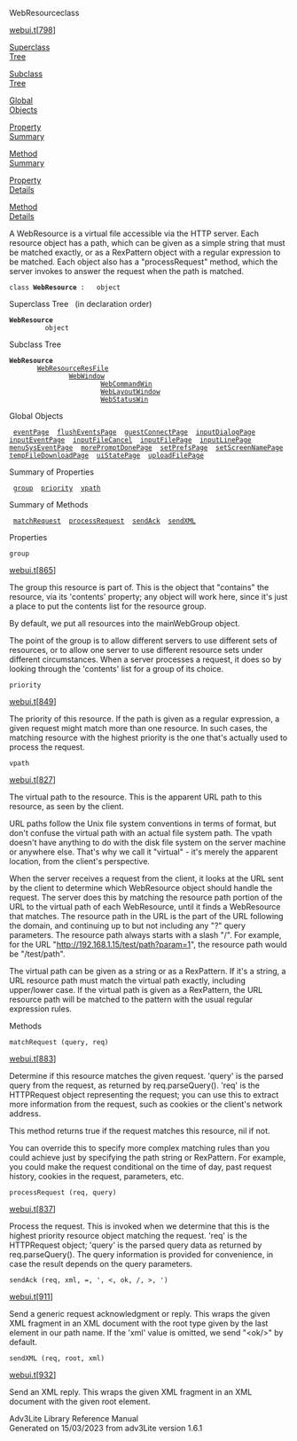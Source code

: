 ---
---
<span class="title">WebResource</span><span class="type">class</span>

[webui.t](../file/webui.t.html)\[[798](../source/webui.t.html#798)\]

[Superclass  
Tree](#_SuperClassTree_)

[Subclass  
Tree](#_SubClassTree_)

[Global  
Objects](#_ObjectSummary_)

[Property  
Summary](#_PropSummary_)

[Method  
Summary](#_MethodSummary_)

[Property  
Details](#_Properties_)

[Method  
Details](#_Methods_)

<div class="fdesc">

A WebResource is a virtual file accessible via the HTTP server. Each
resource object has a path, which can be given as a simple string that
must be matched exactly, or as a RexPattern object with a regular
expression to be matched. Each object also has a "processRequest"
method, which the server invokes to answer the request when the path is
matched.

`class `**`WebResource`**` :   object`

</div>

<span id="_SuperClassTree_"></span>

<div class="mjhd">

<span class="hdln">Superclass Tree</span>   (in declaration order)

</div>

**`WebResource`**  
`         object`  
<span id="_SubClassTree_"></span>

<div class="mjhd">

<span class="hdln">Subclass Tree</span>  

</div>

**`WebResource`**  
`         `[`WebResourceResFile`](../object/WebResourceResFile.html)  
`                 `[`WebWindow`](../object/WebWindow.html)  
`                         `[`WebCommandWin`](../object/WebCommandWin.html)  
`                         `[`WebLayoutWindow`](../object/WebLayoutWindow.html)  
`                         `[`WebStatusWin`](../object/WebStatusWin.html)  
<span id="_ObjectSummary_"></span>

<div class="mjhd">

<span class="hdln">Global Objects</span>  

</div>

` `[`eventPage`](../object/eventPage.html)`  `[`flushEventsPage`](../object/flushEventsPage.html)`  `[`guestConnectPage`](../object/guestConnectPage.html)`  `[`inputDialogPage`](../object/inputDialogPage.html)`  `[`inputEventPage`](../object/inputEventPage.html)`  `[`inputFileCancel`](../object/inputFileCancel.html)`  `[`inputFilePage`](../object/inputFilePage.html)`  `[`inputLinePage`](../object/inputLinePage.html)`  `[`menuSysEventPage`](../object/menuSysEventPage.html)`  `[`morePromptDonePage`](../object/morePromptDonePage.html)`  `[`setPrefsPage`](../object/setPrefsPage.html)`  `[`setScreenNamePage`](../object/setScreenNamePage.html)`  `[`tempFileDownloadPage`](../object/tempFileDownloadPage.html)`  `[`uiStatePage`](../object/uiStatePage.html)`  `[`uploadFilePage`](../object/uploadFilePage.html)`  `
<span id="_PropSummary_"></span>

<div class="mjhd">

<span class="hdln">Summary of Properties</span>  

</div>

` `[`group`](#group)`  `[`priority`](#priority)`  `[`vpath`](#vpath)`  `

<span id="_MethodSummary_"></span>

<div class="mjhd">

<span class="hdln">Summary of Methods</span>  

</div>

` `[`matchRequest`](#matchRequest)`  `[`processRequest`](#processRequest)`  `[`sendAck`](#sendAck)`  `[`sendXML`](#sendXML)`  `

<span id="_Properties_"></span>

<div class="mjhd">

<span class="hdln">Properties</span>  

</div>

<span id="group"></span>

`group`

[webui.t](../file/webui.t.html)\[[865](../source/webui.t.html#865)\]

<div class="desc">

The group this resource is part of. This is the object that "contains"
the resource, via its 'contents' property; any object will work here,
since it's just a place to put the contents list for the resource group.

By default, we put all resources into the mainWebGroup object.

The point of the group is to allow different servers to use different
sets of resources, or to allow one server to use different resource sets
under different circumstances. When a server processes a request, it
does so by looking through the 'contents' list for a group of its
choice.

</div>

<span id="priority"></span>

`priority`

[webui.t](../file/webui.t.html)\[[849](../source/webui.t.html#849)\]

<div class="desc">

The priority of this resource. If the path is given as a regular
expression, a given request might match more than one resource. In such
cases, the matching resource with the highest priority is the one that's
actually used to process the request.

</div>

<span id="vpath"></span>

`vpath`

[webui.t](../file/webui.t.html)\[[827](../source/webui.t.html#827)\]

<div class="desc">

The virtual path to the resource. This is the apparent URL path to this
resource, as seen by the client.

URL paths follow the Unix file system conventions in terms of format,
but don't confuse the virtual path with an actual file system path. The
vpath doesn't have anything to do with the disk file system on the
server machine or anywhere else. That's why we call it "virtual" - it's
merely the apparent location, from the client's perspective.

When the server receives a request from the client, it looks at the URL
sent by the client to determine which WebResource object should handle
the request. The server does this by matching the resource path portion
of the URL to the virtual path of each WebResource, until it finds a
WebResource that matches. The resource path in the URL is the part of
the URL following the domain, and continuing up to but not including any
"?" query parameters. The resource path always starts with a slash "/".
For example, for the URL "http://192.168.1.15/test/path?param=1", the
resource path would be "/test/path".

The virtual path can be given as a string or as a RexPattern. If it's a
string, a URL resource path must match the virtual path exactly,
including upper/lower case. If the virtual path is given as a
RexPattern, the URL resource path will be matched to the pattern with
the usual regular expression rules.

</div>

<span id="_Methods_"></span>

<div class="mjhd">

<span class="hdln">Methods</span>  

</div>

<span id="matchRequest"></span>

`matchRequest (query, req)`

[webui.t](../file/webui.t.html)\[[883](../source/webui.t.html#883)\]

<div class="desc">

Determine if this resource matches the given request. 'query' is the
parsed query from the request, as returned by req.parseQuery(). 'req' is
the HTTPRequest object representing the request; you can use this to
extract more information from the request, such as cookies or the
client's network address.

This method returns true if the request matches this resource, nil if
not.

You can override this to specify more complex matching rules than you
could achieve just by specifying the path string or RexPattern. For
example, you could make the request conditional on the time of day, past
request history, cookies in the request, parameters, etc.

</div>

<span id="processRequest"></span>

`processRequest (req, query)`

[webui.t](../file/webui.t.html)\[[837](../source/webui.t.html#837)\]

<div class="desc">

Process the request. This is invoked when we determine that this is the
highest priority resource object matching the request. 'req' is the
HTTPRequest object; 'query' is the parsed query data as returned by
req.parseQuery(). The query information is provided for convenience, in
case the result depends on the query parameters.

</div>

<span id="sendAck"></span>

`sendAck (req, xml, =, ', <, ok, /, >, ')`

[webui.t](../file/webui.t.html)\[[911](../source/webui.t.html#911)\]

<div class="desc">

Send a generic request acknowledgment or reply. This wraps the given XML
fragment in an XML document with the root type given by the last element
in our path name. If the 'xml' value is omitted, we send "\<ok/\>" by
default.

</div>

<span id="sendXML"></span>

`sendXML (req, root, xml)`

[webui.t](../file/webui.t.html)\[[932](../source/webui.t.html#932)\]

<div class="desc">

Send an XML reply. This wraps the given XML fragment in an XML document
with the given root element.

</div>

<div class="ftr">

Adv3Lite Library Reference Manual  
Generated on 15/03/2023 from adv3Lite version 1.6.1

</div>
